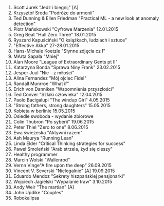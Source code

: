 1. Scott Jurek "Jedz i biegnij" [A]
2. Krzysztof Sroda "Podróże do armenii"
3. Ted Dunning & Ellen Friedman "Practical ML - a new look at anomaly
   detection"
4. Piotr Mańskowski "Cyfrowe Marzenia" 12.01.2015
5. Greg Beat "Hull Zero Three" 18.01.2015
6. Ryszard Kapuściński "O książkach, ludziach i sztuce"
7. "Effective Akka" 27-28.01.2015
8. Hans-Michale Koetzle "Słynne zdjęcia cz I"
9. MArta Sapała "Mniej"
10. Alan Moore "League of Extraordinary Gents pt II"
11. Katarzyna Bonda "Sprawa Niny Frank" 23.02.2015
12. Jesper Juul "Nie - z miłości"
13. Alina Fernandez "Mój ojciec Fidel"
14. Randall Munrroe "What if"
15. Erich von Danniken "Wspomnienia przyszłości"
16. Ted Conver "Szlaki człowieka" 12.04.2015
17. Paolo Bacigalupi "The windup Girl" 4.05.2015
18. "Strong fathers, strong daughters" 15.05.2015
19. Kobieta w berlinie 15.05.2015
20. Osiedle swoboda - wydanie zbiorowe 
21. Colin Thubron "Po syberii" 19.06.2015
22. Peter Thiel "Zero to one" 8.06.2015
23. Ewa świeżeska "Aktywni razem"
24. Ash Maurya "Running Lean"
25. Linda Elder "Critical Thinking strategies for success"
26. Paweł Smoleński "Arab strzela, żyd się cieszy"
27. Healthy programmer
28. Marcin Wolski "Wallenrod"
29. Vernn Vinge"A fire upon the deep" 26.09.2015
30. Vincent V. Severski "Nielegalnie" [A] 19.09.2015
31. Eduardo Mendoz "Sekrety hiszpańskiej pensjonarki"
32. Wojciech Jagielski "Wypalanie traw" 3.10.2015
33. Andy Weir "The martian" [A] 
34. John Updike "Couples"
35. Robokalipsa


